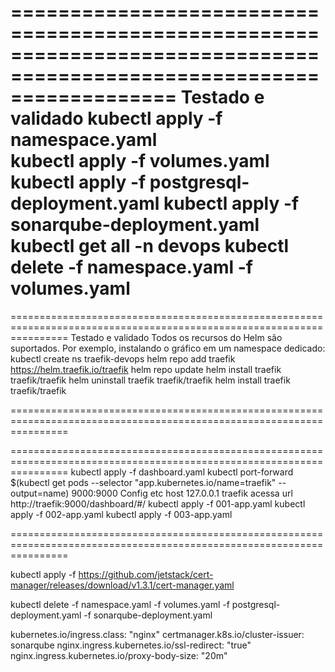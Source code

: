 ======================================================================================================================
Testado e validado
kubectl apply -f namespace.yaml  
kubectl apply -f volumes.yaml 
kubectl apply -f postgresql-deployment.yaml 
kubectl apply -f sonarqube-deployment.yaml
kubectl get all -n devops
kubectl delete -f namespace.yaml  -f volumes.yaml
======================================================================================================================



======================================================================================================================
Testado e validado
Todos os recursos do Helm são suportados. Por exemplo, instalando o gráfico em um namespace dedicado:
kubectl create ns traefik-devops
helm repo add traefik https://helm.traefik.io/traefik
helm repo update
helm install traefik traefik/traefik 
helm uninstall traefik traefik/traefik 
helm install traefik traefik/traefik 

======================================================================================================================

======================================================================================================================
kubectl apply -f dashboard.yaml
kubectl port-forward $(kubectl get pods --selector "app.kubernetes.io/name=traefik" --output=name) 9000:9000
Config etc host 127.0.0.1 traefik
acessa url http://traefik:9000/dashboard/#/
kubectl apply -f 001-app.yaml 
kubectl apply -f 002-app.yaml 
kubectl apply -f 003-app.yaml

======================================================================================================================



kubectl apply -f https://github.com/jetstack/cert-manager/releases/download/v1.3.1/cert-manager.yaml

kubectl delete -f namespace.yaml  -f volumes.yaml  -f postgresql-deployment.yaml -f sonarqube-deployment.yaml



kubernetes.io/ingress.class: "nginx"
    certmanager.k8s.io/cluster-issuer: sonarqube
    nginx.ingress.kubernetes.io/ssl-redirect: "true"
    nginx.ingress.kubernetes.io/proxy-body-size: "20m"